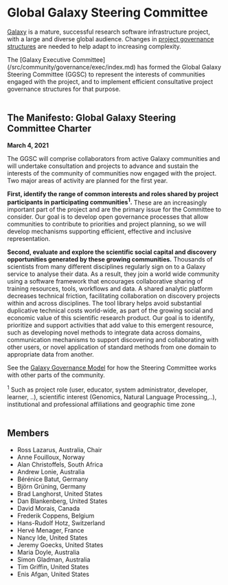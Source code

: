# Global Galaxy Steering Committee

[Galaxy](/src/index.md) is a mature, successful research software infrastructure project, with a large and diverse global audience. Changes in [project governance structures](/src/community/governance/index.md) are needed to help adapt to increasing complexity.

<div class="lead">
The [Galaxy Executive Committee](/src/community/governance/exec/index.md) has formed the Global Galaxy Steering Committee (GGSC) to represent the interests of communities engaged with the project, and to implement efficient consultative project governance structures for that purpose.
</div>

<br />

## The Manifesto: Global Galaxy Steering Committee Charter

**March 4, 2021**

The GGSC will comprise collaborators from active Galaxy communities and will undertake consultation and projects to advance and sustain the interests of the community of communities now engaged with the project. Two major areas of activity are planned for the first year.

**First, identify the range of common interests and roles shared by project participants in participating communities<sup>1</sup>.** These are an increasingly important part of the project and are the primary issue for the Committee to consider. Our goal is to develop open governance processes that allow communities to contribute to priorities and project planning, so we will develop mechanisms supporting efficient, effective and inclusive representation.

**Second, evaluate and explore the scientific social capital and discovery opportunities generated by these growing communities.** Thousands of scientists from many different disciplines regularly sign on to a Galaxy service to analyse their data. As a result, they join a world wide community using a software framework that encourages collaborative sharing of training resources, tools, workflows and data. A shared analytic platform decreases technical friction, facilitating collaboration on discovery projects within and across disciplines. The tool library helps avoid substantial duplicative technical costs world-wide, as part of the growing social and economic value of this scientific research product. Our goal is to identify, prioritize and support activities that add value to this emergent resource, such as developing novel methods to integrate data across domains, communication mechanisms to support discovering and collaborating with other users, or novel application of standard methods from one domain to appropriate data from another.

See the [Galaxy Governance Model](/src/community/governance/index.md) for how the Steering Committee works with other parts of the community.

<div class="small">
<sup>1</sup> Such as project role (user, educator, system administrator, developer, learner, ..), scientific interest (Genomics, Natural Language Processing,..), institutional and professional affiliations and geographic time zone
</div>
<br />

## Members

* Ross Lazarus, Australia, Chair
* Anne Fouilloux, Norway
* Alan Christoffels, South Africa
* Andrew Lonie, Australia
* Bérénice Batut, Germany
* Björn Grüning, Germany
* Brad Langhorst, United States
* Dan Blankenberg, United States
* David Morais, Canada
* Frederik Coppens, Belgium
* Hans-Rudolf Hotz, Switzerland
* Hervé Menager, France
* Nancy Ide, United States
* Jeremy Goecks, United States
* Maria Doyle, Australia
* Simon Gladman, Australia
* Tim Griffin, United States
* Enis Afgan, United States
